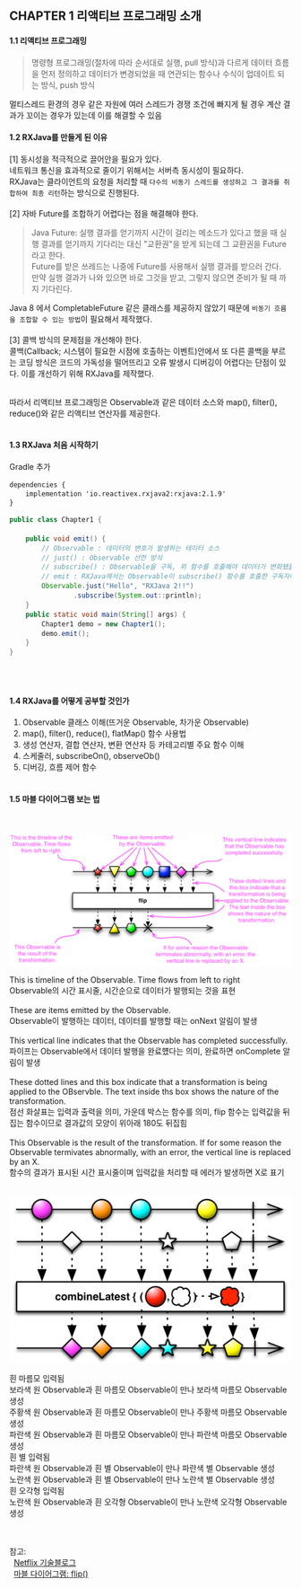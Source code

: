 ## CHAPTER 1 리액티브 프로그래밍 소개

#### 1.1 리액티브 프로그래밍

>명령형 프로그래밍(절차에 따라 순서대로 실행, pull 방식)과 다르게 데이터 흐름을 먼저 정의하고 데이터가 변경되었을 때 연관되는 함수나 수식이 업데이트 되는 방식, push 방식


멀티스레드 환경의 경우 같은 자원에 여러 스레드가 경쟁 조건에 빠지게 될 경우 계산 결과가 꼬이는 경우가 있는데 이를 해결할 수 있음

#### 1.2 RXJava를 만들게 된 이유

[1] 동시성을 적극적으로 끌어안을 필요가 있다.<br>
네트워크 통신을 효과적으로 줄이기 위해서는 서버측 동시성이 필요하다.<br>
RXJava는 클라이언트의 요청을 처리할 때 ```다수의 비동기 스레드를 생성하고 그 결과를 취합하여 최종 리턴```하는 방식으로 진행된다.
<br><br>
[2] 자바 Future를 조합하기 어렵다는 점을 해결해야 한다.
> Java Future: 실행 결과를 얻기까지 시간이 걸리는 메소드가 있다고 했을 때 실행 결과를 얻기까지 기다리는 대신 "교환권"을 받게 되는데 그 교환권을 Future라고 한다.<br>
Future를 받은 쓰레드는 나중에 Future를 사용해서 실행 결과를 받으러 간다.<br>
만약 실행 결과가 나와 있으면 바로 그것을 받고, 그렇지 않으면 준비가 될 때 까지 기다린다.

Java 8 에서 CompletableFuture 같은 클래스를 제공하지 않았기 때문에 ```비동기 흐름을 조합할 수 있는 방법```이 필요해서 제작했다.
<br><br>
[3] 콜백 방식의 문제점을 개선해야 한다.<br>
콜백(Callback; 시스템이 필요한 시점에 호출하는 이벤트)안에서 또 다른 콜백을 부르는 코딩 방식은 코드의 가독성을 떨어뜨리고 오류 발생시 디버깅이 어렵다는 단점이 있다. 이를 개선하기 위해 RXJava를 제작했다.
<br><br>

따라서 리액티브 프로그래밍은 Observable과 같은 데이터 소스와 map(), filter(), reduce()와 같은 리액티브 연산자를 제공한다.
<br><br>

#### 1.3 RXJava 처음 시작하기

Gradle 추가
```
dependencies {
    implementation 'io.reactivex.rxjava2:rxjava:2.1.9'
}
```
```java
public class Chapter1 {

    public void emit() {
        // Observable : 데이터의 변호가 발생하는 테이터 소스
        // just() : Observable 선언 방식
        // subscribe() : Observable을 구독, 위 함수를 호출해야 데이터가 변화됐을 때 이벤트를 수신할 수 있음
        // emit : RXJava에서는 Observable이 subscribe() 함수를 호출한 구독자에게 데이터를 발행하는것으로 표현
        Observable.just("Hello", "RXJava 2!!")
                .subscribe(System.out::println);
    }
    public static void main(String[] args) {
        Chapter1 demo = new Chapter1();
        demo.emit();
    }
}
```
<br><br>
#### 1.4 RXJava를 어떻게 공부할 것인가

1. Observable 클래스 이해(뜨거운 Observable, 차가운 Observable)
2. map(), filter(), reduce(), flatMap() 함수 사용법
3. 생성 연산자, 결합 연산자, 변환 연산자 등 카테고리별 주요 함수 이해
4. 스케줄러, subscribeOn(), observeOb()
5. 디버깅, 흐름 제어 함수
<br><br>

#### 1.5 마블 다이어그램 보는 법
<br>

![chapter1-flip](./imgs/chapter1-flip.png)

This is timeline of the Observable. Time flows from left to right<br>
Observable의 시간 표시줄, 시간순으로 데이터가 발행되는 것을 표현
<br><br>
These are items emitted by the Observable.<br>
Observable이 발행하는 데이터, 데이터를 발행할 때는 onNext 알림이 발생
<br><br>
This vertical line indicates that the Observable has completed successfully.<br>
파이프는 Observable에서 데이터 발행을 완료헀다는 의미, 완료하면 onComplete 알림이 발생
<br><br>
These dotted lines and this box indicate that a transformation is being applied to the OBservble. The text inside ths box shows the nature of the transformation.<br>
점선 화살표는 입력과 출력을 의미, 가운데 박스는 함수를 의미, flip 함수는 입력값을 뒤집는 함수이므로 결과값의 모양이 위아래 180도 뒤집힘
<br><br>
This Observable is the result of the transformation. If for some reason the Observable termivates abnormally, with an error, the vertical line is replaced by an X.<br>
함수의 결과가 표시된 시간 표시줄이며 입력값을 처리할 때 에러가 발생하면 X로 표기
<br><br>

![chapter1-combineLatest](./imgs/chapter1-combineLatest.png)

흰 마름모 입력됨<br>
보라색 원 Observable과 흰 마름모 Observable이 만나 보라색 마름모 Observable 생성<br>
주황색 원 Observable과 흰 마름모 Observable이 만나 주황색 마름모 Observable 생성<br>
파란색 원 Observable과 흰 마름모 Observable이 만나 파란색 마름모 Observable 생성<br>
흰 별 입력됨<br>
파란색 원 Observable과 흰 별 Observable이 만나 파란색 별 Observable 생성<br>
노란색 원 Observable과 흰 별 Observable이 만나 노란색 별 Observable 생성<br>
흰 오각형 입력됨<br>
노란색 원 Observable과 흰 오각형 Observable이 만나 노란색 오각형 Observable 생성<br>

<br><br>
참고:<br>
&nbsp;&nbsp;[Netflix 기술블로그]<br>
&nbsp;&nbsp;[마블 다이어그램: flip()]<br>

[Netflix 기술블로그]: https://medium.com/netflix-techblog/reactive-programming-in-the-netflix-api-with-rxjava-7811c3a1496a
[마블 다이어그램: flip()]: http://reactivex.io/RxJava/javadoc/io/reactivex/Observable.html